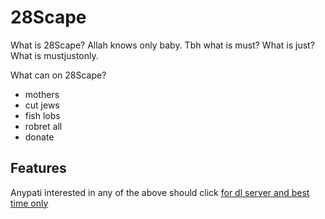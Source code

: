 <!DOCTYPE html>
<html>
  <head>
    <title>28Scape</title>
  </head>
  <body>
  		<h1>28Scape</h1>
      <p> What is 28Scape? Allah knows only baby. Tbh what is must? What is just? What is mustjustonly. </p>
      <p> What can on 28Scape? </p>
      <ul>
      <li> mothers </li>
      <li> cut jews </li>
      <li> fish lobs </li>
      <li> robret all </li>
      <li> donate </li>
      </ul>
      <h2>Features</h2>
      <p> Anypati interested in any of the above should click <a href="https://www.youtube.com/user/migrationology" this link only</a> for dl server and best time only </p>
  </body>
</html>
